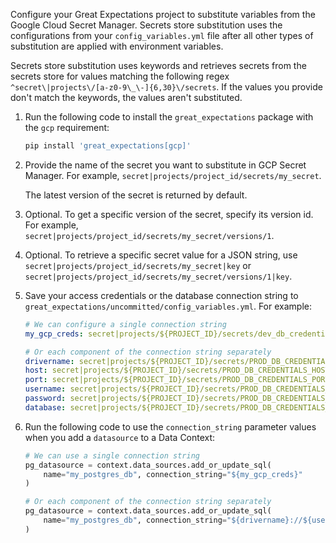 Configure your Great Expectations project to substitute variables from the Google Cloud Secret Manager. Secrets store substitution uses the configurations from your ``config_variables.yml`` file after all other types of substitution are applied with environment variables.

Secrets store substitution uses keywords and retrieves secrets from the secrets store for values matching the following regex ``^secret\|projects\/[a-z0-9\_\-]{6,30}\/secrets``. If the values you provide don't match the keywords, the values aren't substituted.

1. Run the following code to install the ``great_expectations`` package with the ``gcp`` requirement:

    ```bash
    pip install 'great_expectations[gcp]'
    ```

2. Provide the name of the secret you want to substitute in GCP Secret Manager. For example, ``secret|projects/project_id/secrets/my_secret``. 

    The latest version of the secret is returned by default.

3. Optional. To get a specific version of the secret, specify its version id. For example, ``secret|projects/project_id/secrets/my_secret/versions/1``.

4. Optional. To retrieve a specific secret value for a JSON string, use ``secret|projects/project_id/secrets/my_secret|key`` or ``secret|projects/project_id/secrets/my_secret/versions/1|key``.

5. Save your access credentials or the database connection string to ``great_expectations/uncommitted/config_variables.yml``. For example:

    ```yaml
    # We can configure a single connection string
    my_gcp_creds: secret|projects/${PROJECT_ID}/secrets/dev_db_credentials|connection_string

    # Or each component of the connection string separately
    drivername: secret|projects/${PROJECT_ID}/secrets/PROD_DB_CREDENTIALS_DRIVERNAME
    host: secret|projects/${PROJECT_ID}/secrets/PROD_DB_CREDENTIALS_HOST
    port: secret|projects/${PROJECT_ID}/secrets/PROD_DB_CREDENTIALS_PORT
    username: secret|projects/${PROJECT_ID}/secrets/PROD_DB_CREDENTIALS_USERNAME
    password: secret|projects/${PROJECT_ID}/secrets/PROD_DB_CREDENTIALS_PASSWORD
    database: secret|projects/${PROJECT_ID}/secrets/PROD_DB_CREDENTIALS_DATABASE
    ```

6. Run the following code to use the `connection_string` parameter values when you add a `datasource` to a Data Context:

    ```python 
    # We can use a single connection string 
    pg_datasource = context.data_sources.add_or_update_sql(
        name="my_postgres_db", connection_string="${my_gcp_creds}"
    )

    # Or each component of the connection string separately
    pg_datasource = context.data_sources.add_or_update_sql(
        name="my_postgres_db", connection_string="${drivername}://${username}:${password}@${host}:${port}/${database}"
    )
    ```